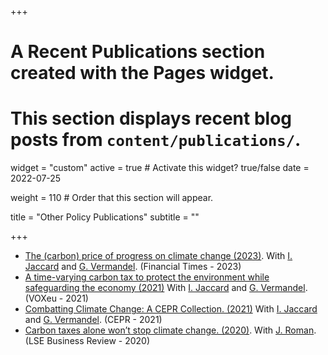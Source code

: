 +++
# A Recent Publications section created with the Pages widget.
# This section displays recent blog posts from `content/publications/`.

widget = "custom" 
active = true  # Activate this widget? true/false
date = 2022-07-25

weight = 110  # Order that this section will appear.

title = "Other Policy Publications"
subtitle = ""

+++
- [The (carbon) price of progress on climate change (2023)](https://www.ft.com/content/2b398265-dd84-44bf-ac91-5a96b826e981). With [I. Jaccard](https://sites.google.com/site/ivanjaccard/home) and [G. Vermandel](https://vermandel.fr/the-author/). (Financial Times - 2023)
- [A time-varying carbon tax to protect the environment while safeguarding the economy (2021)](https://cepr.org/voxeu/columns/time-varying-carbon-tax-protect-environment-while-safeguarding-economy)
With [I. Jaccard](https://sites.google.com/site/ivanjaccard/home) and [G. Vermandel](https://vermandel.fr/the-author/). (VOXeu - 2021)
- [Combatting Climate Change: A CEPR Collection. (2021)](https://cepr.org/publications/books-and-reports/combating-climate-change-cepr-collection)
With [I. Jaccard](https://sites.google.com/site/ivanjaccard/home) and [G. Vermandel](https://vermandel.fr/the-author/). (CEPR - 2021)
- [Carbon taxes alone won’t stop climate change. (2020)](https://blogs.lse.ac.uk/businessreview/2020/05/21/carbon-taxes-alone-wont-stop-climate-change/). With [J. Roman](https://jossroman.com/). (LSE Business Review - 2020)